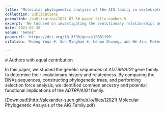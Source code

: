 ```yaml
---
title: "Molecular phylogenetic analysis of the AIG family in vertebrates"
collection: publications
permalink: /publication/2021-07-30-paper-title-number-3
excerpt: 'We focused on investigating the evolutionary relationships and patterns within the ADTRP/AIG1 family across different vertebrate species.'
date: 2021-07-30
venue: 'Genes'
paperurl: 'https://doi.org/10.3390/genes12081190'
citation: 'Huang Yuqi #, Sun Minghao #, Lenan Zhuang, and He Jin. Molecular Phylogenetic Analysis of the AIG Family in Vertebrates. Genes. 2021 Jul 30;12(8):1190.'

---
```

\# Authors with equal contribution

<!-- Huang Yuqi #, Sun Minghao #, Lenan Zhuang, and He Jin. Molecular Phylogenetic Analysis of the AIG Family in Vertebrates. Genes. 2021 Jul 30;12(8):1190. -->

In this paper, we studied the genetic sequences of <i>ADTRP/AIG1</i> gene family to determine their evolutionary history and relatedness. By comparing the DNAs sequences, constructing phylogenetic trees, and performing selection force analysis, we identified common ancestry and potential functional implications of the <i>ADTRP/AIG1</i> family. 

[Download](http://alexander-suen.github.io/files/(2021) Molecular Phylogenetic Analysis of the AIG Family.pdf)


